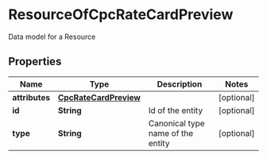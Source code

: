 

# ResourceOfCpcRateCardPreview

Data model for a Resource

## Properties

| Name | Type | Description | Notes |
|------------ | ------------- | ------------- | -------------|
|**attributes** | [**CpcRateCardPreview**](CpcRateCardPreview.md) |  |  [optional] |
|**id** | **String** | Id of the entity |  [optional] |
|**type** | **String** | Canonical type name of the entity |  [optional] |




